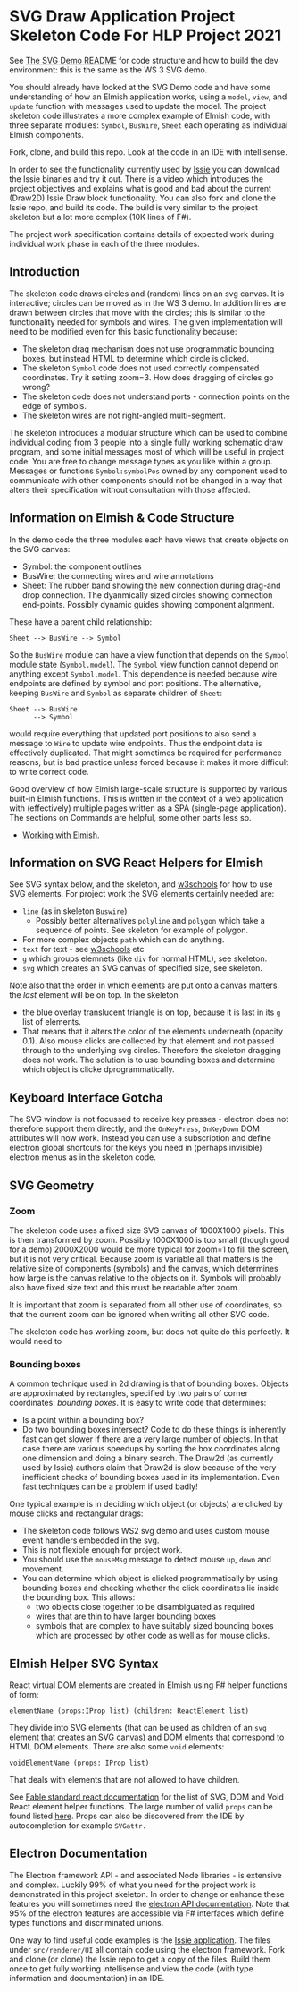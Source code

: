 # SVG Draw Application Project Skeleton Code For HLP Project 2021

See [The SVG Demo README](https://github.com/tomcl/hlp21-svg-elmish-demo/blob/master/README.md) for 
code structure and how to build the dev environment: this is the same as the WS 3 SVG demo.

You should already have looked at the SVG Demo code and have some understanding of how an Elmish application works, using
a `model`, `view`, and `update` function with messages used to update the model. The project skeleton code 
illustrates a more complex example of Elmish code, 
with three separate modules: `Symbol`, `BusWire`, `Sheet` each operating as individual Elmish components.

Fork, clone, and build this repo. Look at the code in an IDE with intellisense.

In order to see the functionality currently used by [Issie](https://github.com/tomcl/ISSIE) you can 
download the Issie binaries and try it out. There is a video which introduces the project objectives and explains
what is good and bad about the current (Draw2D) Issie Draw block functionality. You can also fork and clone the Issie repo, 
and build its code. The build is very similar to the project skeleton
but a lot more complex (10K lines of F#).

The project work specification contains details of expected work during individual work phase in each of the three modules.

## Introduction

The skeleton code draws circles and (random) lines on an svg canvas. It is interactive; circles can be moved as in the WS 3 demo.
In addition lines are drawn between circles that move with the circles; this is similar to the functionality needed for symbols and
wires. The given implementation will need to be modified even for this basic functionality because:
* The skeleton drag mechanism does not use programmatic bounding boxes, but instead HTML to determine which circle is clicked.
* The skeleton `Symbol` code does not used correctly compensated coordinates. Try it setting zoom=3. How does dragging of circles
go wrong?
* The skeleton code does not understand ports - connection points on the edge of symbols.
* The skeleton wires are not right-angled multi-segment.

The skeleton introduces a modular structure which can be used to combine individual coding from 3 people into a single 
fully working schematic draw program, and some initial messages most of which will be useful in project code. You are free to
change message types as you like within  a group. Messages or functions `Symbol:symbolPos` owned by any component
used to communicate with other components should not be changed in a way that alters their specification without 
consultation with those affected.


## Information on Elmish & Code Structure

In the demo code the three modules each have views that create objects on the SVG canvas:
* Symbol: the component outlines
* BusWire: the connecting wires and wire annotations
* Sheet: The rubber band showing the new connection during drag-and drop connection. The dyanmically sized circles showing 
connection end-points. Possibly dynamic guides showing component algnment.

These have a parent child relationship:

`Sheet --> BusWire --> Symbol`

So the `BusWire` module can have a view function that depends on the `Symbol` module state (`Symbol.model`). The `Symbol` view 
function cannot depend on anything except `Symbol.model`. This dependence is needed because wire endpoints are defined 
by symbol and port positions. The alternative, keeping `BusWire` and `Symbol` as separate children of `Sheet`:

```
Sheet --> BusWire 
      --> Symbol
```

would require 
everything that updated port positions to also send a message to `Wire` to update wire endpoints. Thus the endpoint data is  effectively duplicated. That might sometimes be required for performance reasons, but is bad practice unless forced because it makes it more difficult to write correct code.


Good overview of how Elmish large-scale structure is supported by various built-in Elmish functions. This is written in the context
of a web application with (effectively) multiple pages written as a SPA (single-page application). The sections on Commands are helpful, some other parts less so.
* [Working with Elmish](https://medium.com/@MangelMaxime/my-tips-for-working-with-elmish-ab8d193d52fd). 

## Information on SVG React Helpers for Elmish

See SVG syntax below, and the skeleton, and [w3schools](https://www.w3schools.com/graphics/svg_intro.asp) for how to use SVG elements. 
For project work the SVG elements certainly needed are:
* `line` (as in skeleton `Buswire`)
   * Possibly better alternatives `polyline` and `polygon` which take a sequence of points. See skeleton for example of polygon.
* For more complex objects `path` which can do anything.
* `text` for text - see [w3schools](https://www.w3schools.com/graphics/svg_text.asp) etc
* `g` which groups elemnets (like `div` for normal HTML), see skeleton.
* `svg` which creates an SVG canvas of specified size, see skeleton.

Note also that the order in which elements are put onto a canvas matters. the *last* element will be on top. In the skeleton
* the blue overlay translucent triangle is on top, because it is last in its `g` list of elements.
* That means that it alters the color of the elements underneath (opacity 0.1). Also mouse clicks are collected by that element
and not passed through to the underlying svg circles. Therefore the skeleton dragging does not work. 
The solution is to use bounding boxes and determine which object is clicke dprogrammatically.

## Keyboard Interface Gotcha

The SVG window is not focussed to receive key presses - electron does not therefore support them directly, and the `OnKeyPress`, 
`OnKeyDown` DOM attributes will now work. Instead you can use a subscription and define electron global shortcuts for 
the keys you need in (perhaps invisible) electron menus as in the skeleton code.


## SVG Geometry

### Zoom

The skeleton code uses a fixed size SVG canvas of 1000X1000 pixels. This is then transformed by zoom. Possibly 1000X1000
is too small (though good for a demo) 2000X2000 would be more typical for zoom=1 to fill the screen, but it is not very critical.
Because zoom is variable all
that matters is the relative size of components (symbols) and the canvas, which determines how large is the canvas 
relative to the objects on it. Symbols will probably also have fixed size text and this must be readable after zoom.

It is important that zoom is separated from all other use of coordinates, so that the current zoom 
can be ignored when writing all other SVG code.

The skeleton code has working zoom, but does not quite do this perfectly. It would need to 



### Bounding boxes

A common technique used in 2d drawing is that of bounding boxes. Objects are approximated by rectangles, specified by two pairs
of corner coordinates: *bounding boxes*. It is easy to write code that determines:
* Is a point within a bounding box?
* Do two bounding boxes intersect?
Code to do these things is inherently fast can get slower if there are a very large number of objects.
In that case there are various speedups by sorting the
box coordinates along one dimension and doing a binary search. The Draw2d (as currently used by Issie) authors claim that Draw2d is slow 
because of the very inefficient checks of bounding boxes used in its implementation. Even fast techniques can be a problem if
used badly!

One typical example is in deciding which object (or objects) are clicked by mouse clicks and rectangular drags:
* The skeleton code follows WS2 svg demo and uses custom mouse event handlers embedded in the svg.
* This is not flexible enough for project work.
* You should use the `mouseMsg` message to detect mouse `up`, `down` and movement. 
* You can determine which object is clicked programmatically by using bounding boxes and checking whether the click coordinates
lie inside the bounding box. This allows:
   * two objects close together to be disambiguated as required
   * wires that are thin to have larger bounding boxes
   * symbols that are complex to have suitably sized bounding boxes which are processed by other code as well as for mouse clicks.


## Elmish Helper SVG Syntax


React virtual DOM elements are created in Elmish using F# helper functions of form:

```
elementName (props:IProp list) (children: ReactElement list)
```

They divide into SVG elements (that can be used as children of an `svg` element that creates an SVG canvas) and DOM elments 
that correspond to HTML DOM elements. There are also some `void` elements:

```
voidElementName (props: IProp list)
```

That deals with elements that are not allowed to have children.

See [Fable standard react documentation](https://github.com/fable-compiler/fable-react/blob/master/src/Fable.React.Standard.fs) 
for the list of SVG, DOM and Void React element helper functions. The large number of valid `props` can be found listed
[here](https://github.com/fable-compiler/fable-react/blob/master/src/Fable.React.Props.fs). Props can also be discovered 
from the IDE by autocompletion for example `SVGattr.`

## Electron Documentation

The Electron framework API - and associated Node libraries - is extensive and complex. 
Luckily 99% of what you need for the project work is demonstrated in this project skeleton. In order to change or
enhance these features you will sometimes need the [electron API documentation](https://www.electronjs.org/docs). Note
that 95% of the electron features are accessible via F# interfaces which define types functions and discriminated
unions.

One way to find useful code examples is the [Issie application](https://github.com/tomcl/ISSIE). The files under `src/renderer/UI`
all contain code using the electron framework. Fork and clone (or clone) the Issie repo to get a copy of the files. 
Build them once to get fully working intellisense and view the code (with type information and documentation) in an IDE.








